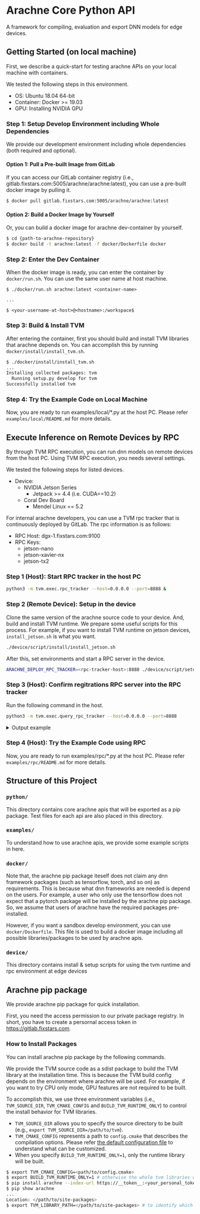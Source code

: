 # Arachne Core Python API

A framework for compiling, evaluation and export DNN models for edge devices.

## Getting Started (on local machine)

First, we describe a quick-start for testing arachne APIs on your local machine with containers.

We tested the following steps in this environment.
* OS: Ubuntu 18.04 64-bit
* Container: Docker >= 19.03
* GPU: Installing NVIDIA GPU


### Step 1: Setup Develop Environment including Whole Dependencies

We provide our development environment including whole dependencies (both required and optional).

#### Option 1: Pull a Pre-built Image from GitLab
If you can access our GitLab container registry (i.e., gitlab.fixstars.com:5005/arachne/arachne:latest), you can use a pre-built docker image by pulling it.

```sh
$ docker pull gitlab.fixstars.com:5005/arachne/arachne:latest
```

#### Option 2: Build a Docker Image by Yourself
Or, you can build a docker image for arachne dev-container by yourself.

```sh
$ cd {path-to-arachne-repository}
$ docker build -t arachne:latest -f docker/Dockerfile docker
```

### Step 2: Enter the Dev Container

When the docker image is ready, you can enter the container by `docker/run.sh`. You can use the same user name at host machine.

```
$ ./docker/run.sh arachne:latest <container-name>

...

$ <your-username-at-host>@<hostname>:/workspace$
```

### Step 3: Build & Install TVM
After entering the container, first you should build and install  TVM libraries that arachne depends on.
You can accomplish this by running `docker/install/install_tvm.sh`.

```sh
$ ./docker/install/install_tvm.sh
...
Installing collected packages: tvm
  Running setup.py develop for tvm
Successfully installed tvm
```

### Step 4: Try the Example Code on Local Machine

Now, you are ready to run examples/local/*.py at the host PC.
Please refer `examples/local/README.md` for more details.


## Execute Inference on Remote Devices by RPC

By through TVM RPC execution, you can run dnn models on remote devices from the host PC.
Using TVM RPC execution, you needs several settings.

We tested the following steps for listed devices.
* Device:
    * NVIDIA Jetson Series
      * Jetpack >= 4.4 (i.e. CUDA==10.2)
    * Coral Dev Board
      * Mendel Linux == 5.2

For internal arachne developers, you can use a TVM rpc tracker that is continuously deployed by GitLab.
The rpc information is as follows:
* RPC Host: dgx-1.fixstars.com:9100
* RPC Keys:
  * jetson-nano
  * jetson-xavier-nx
  * jetson-tx2

### Step 1 (Host): Start RPC tracker in the host PC
```sh
python3 -m tvm.exec.rpc_tracker --host=0.0.0.0 --port=8888 &
```

### Step 2 (Remote Device): Setup in the device
Clone the same version of the arachne source code to your device.
And, build and install TVM runtime.
We prepare some useful scripts for this process.
For example, if you want to install TVM runtime on jetson devices, `install_jetson.sh` is what you want.

```sh
./device/script/install/install_jetson.sh
```

After this, set environments and start a RPC server in the device.
```sh
ARACHNE_DEPLOY_RPC_TRACKER=<rpc-tracker-host>:8888 ./device/script/setup/setup_jetson_nano.sh
```

### Step 3 (Host): Confirm regitrations RPC server into the RPC tracker

Run the following command in the host.

```sh
python3 -m tvm.exec.query_rpc_tracker --host=0.0.0.0 --port=8888
```

<details>
<summary>Output example</summary>

```
Tracker address 0.0.0.0:8888

Server List
----------------------------
server-address  key
----------------------------
${device-ip-address}:xxxx    server:${key-name}
----------------------------

Queue Status
----------------------------------------
key                total  free  pending
----------------------------------------
jetson-nano           1      1        0
----------------------------------------
```
</details>

### Step 4 (Host): Try the Example Code using RPC

Now, you are ready to run examples/rpc/*.py at the host PC.
Please refer `examples/rpc/README.md` for more details.


## Structure of this Project

### `python/`
This directory contains core arachne apis that will be exported as a pip package.
Test files for each api are also placed in this directory.

### `examples/`
To understand how to use arachne apis, we provide some example scripts in here.

### `docker/`

Note that, the arachne pip package iteself does not claim any dnn framework packages (such as tensorflow, torch, and so on) as requirements.
This is because what dnn frameworks are needed is depend on the users.
For example, a user who only use the tensorflow does not expect that a pytorch package will be installed by the arachne pip package.
So, we assume that users of arachne have the required packages pre-installed.

However, if you want a sandbox develop environment, you can use `docker/Dockerfile`.
This file is used to build a docker image including all possible libraries/packages to be used by arachne apis.

### `device/`

This directory contains install & setup scripts for using the tvm runtime and rpc environment at edge devices


## Arachne pip package
We provide arachne pip package for quick installation.

First, you need the access permission to our private package registry.
In short, you have to create a persornal access token in https://gitlab.fixstars.com.

### How to Install Packages

You can install arachne pip package by the following commands.

We provide the TVM source code as a sdist package to build the TVM library at the installation time.
This is because the TVM build config depends on the environment where arachne will be used.
For example, if you want to try CPU only mode, GPU features are not required to be built.

To accomplish this, we use three environment variables (i.e., `TVM_SOURCE_DIR`, `TVM_CMAKE_CONFIG` and `BUILD_TVM_RUNTIME_ONLY`) to control the install behavior for TVM libraries.
+ `TVM_SOURCE_DIR` allows you to specify the source directory to be built (e.g., `export TVM_SOURCE_DIR=/path/to/tvm`).
+ `TVM_CMAKE_CONFIG` represents a path to `config.cmake` that describes the compilation options.
Please refer [the default configuration file](https://github.com/apache/tvm/blob/main/cmake/config.cmake) to understand what can be customized.
+ When you specify `BUILD_TVM_RUNTIME_ONLY=1`, only the runtime library will be built.

```sh
$ export TVM_CMAKE_CONFIG=<path/to/config.cmake>
$ export BUILD_TVM_RUNTIME_ONLY=1 # otherwise the whole tvm libraries will be built.
$ pip install arachne --index-url https://__token__:<your_personal_token>@gitlab.fixstars.com/api/v4/projects/1757/packages/pypi/simple
$ pip show arachne
...
Location: </path/to/site-packages>
$ export TVM_LIBRARY_PATH=</path/to/site-packages> # to identify which tvm library should be used
```
